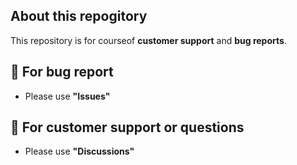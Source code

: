 ## About this repogitory
This repository is for courseof **customer support** and **bug reports**.

## 📌 For bug report
  - Please use **"Issues"**
  
## 📌 For customer support or questions
  - Please use **"Discussions"**
